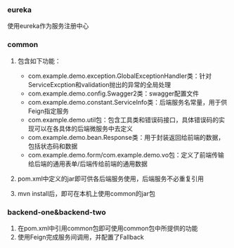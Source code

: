 ### eureka

使用eureka作为服务注册中心



### common

1. 包含如下功能：
   - com.example.demo.exception.GlobalExceptionHandler类：针对ServiceExcption和validation抛出的异常的全局处理
   - com.example.demo.config.Swagger2类：swagger配置文件
   - com.example.demo.constant.ServiceInfo类：后端服务名常量，用于供Feign指定服务
   - com.example.demo.util包：包含工具类和错误码接口，具体错误码的实现可以在各具体的后端微服务中去定义
   - com.example.demo.bean.Response类：用于封装返回给前端的数据，包括状态码和数据
   - com.example.demo.form/com.example.demo.vo包：定义了前端传输给后端的通用表单/后端传给前端的通用数据

2. pom.xml中定义的jar即可供各后端服务使用，后端服务不必重复引用
3. mvn install后，即可在本机上使用common的jar包



### backend-one&backend-two

1. 在pom.xml中引用common包即可使用common包中所提供的功能
2. 使用Feign完成服务间调用，并配置了Fallback
